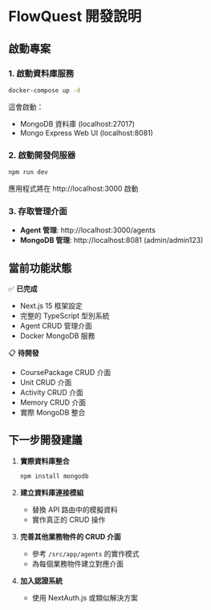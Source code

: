 # FlowQuest 開發說明

## 啟動專案

### 1. 啟動資料庫服務

```bash
docker-compose up -d
```

這會啟動：
- MongoDB 資料庫 (localhost:27017)
- Mongo Express Web UI (localhost:8081)

### 2. 啟動開發伺服器

```bash
npm run dev
```

應用程式將在 http://localhost:3000 啟動

### 3. 存取管理介面

- **Agent 管理**: http://localhost:3000/agents
- **MongoDB 管理**: http://localhost:8081 (admin/admin123)

## 當前功能狀態

✅ **已完成**
- Next.js 15 框架設定
- 完整的 TypeScript 型別系統
- Agent CRUD 管理介面
- Docker MongoDB 服務

📋 **待開發**
- CoursePackage CRUD 介面
- Unit CRUD 介面  
- Activity CRUD 介面
- Memory CRUD 介面
- 實際 MongoDB 整合

## 下一步開發建議

1. **實際資料庫整合**
   ```bash
   npm install mongodb
   ```
   
2. **建立資料庫連接模組**
   - 替換 API 路由中的模擬資料
   - 實作真正的 CRUD 操作

3. **完善其他業務物件的 CRUD 介面**
   - 參考 `/src/app/agents` 的實作模式
   - 為每個業務物件建立對應介面

4. **加入認證系統**
   - 使用 NextAuth.js 或類似解決方案
